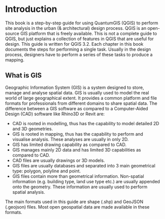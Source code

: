 # Introduction

This book is a step-by-step guide for using QuantumGIS \(QGIS\) to perform site analysis in the urban \(& architectural\) design process. QGIS is an open-source GIS platform that is freely available. This is not a complete guide to QGIS, but just explains a collection of features in QGIS that are useful for design. This guide is written for QGIS 3.2. Each chapter in this book documents the steps for performing a single task. Usually in the design process, designers have to perform a series of these tasks to produce a mapping.

## What is GIS

Geographic Information System \(GIS\) is a system designed to store, manage and analyse spatial data. GIS is usually used to model the real world of large geographical extent. It provides a common platform and file formats for professionals from different domains to share spatial data. The difference between a GIS software as compared to a Computer-Aided Design \(CAD\) software like Rhino3D or Revit are:

* CAD is rooted in modelling, thus has the capability to model detailed 2D and 3D geometries.
* GIS is rooted in mapping, thus has the capability to perform and visualise analysis. These analyses are usually in only 2D.
* GIS has limited drawing capability as compared to CAD.
* GIS manages mainly 2D data and has limited 3D capabilities as compared to CAD.
* CAD files are usually drawings or 3D models.
* GIS files are usually databases and separated into 3 main geometrical type: polygon, polyline and point.
* GIS files contain more than geometrical information. Non-spatial information \(e.g. building type, land use type etc.\) are usually appended onto the geometry. These information are usually used to perform spatial analysis.

The main formats used in this guide are shape \(.shp\) and GeoJSON \(.geojson\) files. Most open geospatial data are made available in these formats. 

